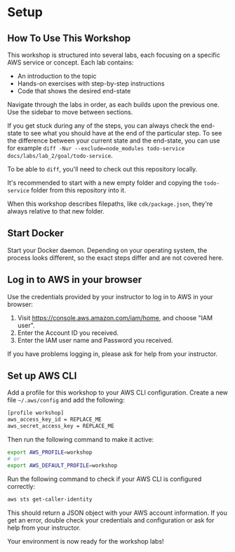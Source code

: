 # Setup


## How To Use This Workshop

This workshop is structured into several labs, each focusing on a specific AWS service or concept. Each lab contains:

- An introduction to the topic
- Hands-on exercises with step-by-step instructions
- Code that shows the desired end-state

Navigate through the labs in order, as each builds upon the previous one. Use the sidebar to move between sections.

If you get stuck during any of the steps, you can always check the end-state to see what you should have at the end of the particular step.
To see the difference between your current state and the end-state, you can use for example `diff -Nur --exclude=node_modules todo-service docs/labs/lab_2/goal/todo-service`.

To be able to `diff`, you'll need to check out this repository locally.

It's recommended to start with a new empty folder and copying the `todo-service` folder from this repository into it.

When this workshop describes filepaths, like `cdk/package.json`, they're always relative to that new folder.


## Start Docker

Start your Docker daemon.
Depending on your operating system, the process looks different, so the exact steps differ and are not covered here.


## Log in to AWS in your browser

Use the credentials provided by your instructor to log in to AWS in your browser:
1. Visit https://console.aws.amazon.com/iam/home, and choose "IAM user".
2. Enter the Account ID you received.
3. Enter the IAM user name and Password you received.

If you have problems logging in, please ask for help from your instructor.


## Set up AWS CLI

Add a profile for this workshop to your AWS CLI configuration.
Create a new file `~/.aws/config` and add the following:
```sh
[profile workshop]
aws_access_key_id = REPLACE_ME
aws_secret_access_key = REPLACE_ME
```

Then run the following command to make it active:
```sh
export AWS_PROFILE=workshop
# or
export AWS_DEFAULT_PROFILE=workshop
```

Run the following command to check if your AWS CLI is configured correctly:
```sh
aws sts get-caller-identity
```
This should return a JSON object with your AWS account information.
If you get an error, double check your credentials and configuration or ask for help from your instructor.

Your environment is now ready for the workshop labs!
